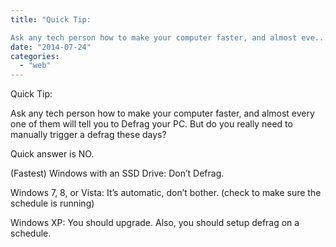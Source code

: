 ```yaml
---
title: "Quick Tip:

Ask any tech person how to make your computer faster, and almost eve..."
date: "2014-07-24"
categories: 
  - "web"
---
```


Quick Tip:  
  
Ask any tech person how to make your computer faster, and almost every one of them will tell you to Defrag your PC. But do you really need to manually trigger a defrag these days?  
  
Quick answer is NO.  
  
(Fastest) Windows with an SSD Drive: Don’t Defrag.  
  
Windows 7, 8, or Vista: It’s automatic, don’t bother. (check to make sure the schedule is running)  
  
Windows XP: You should upgrade. Also, you should setup defrag on a schedule.

